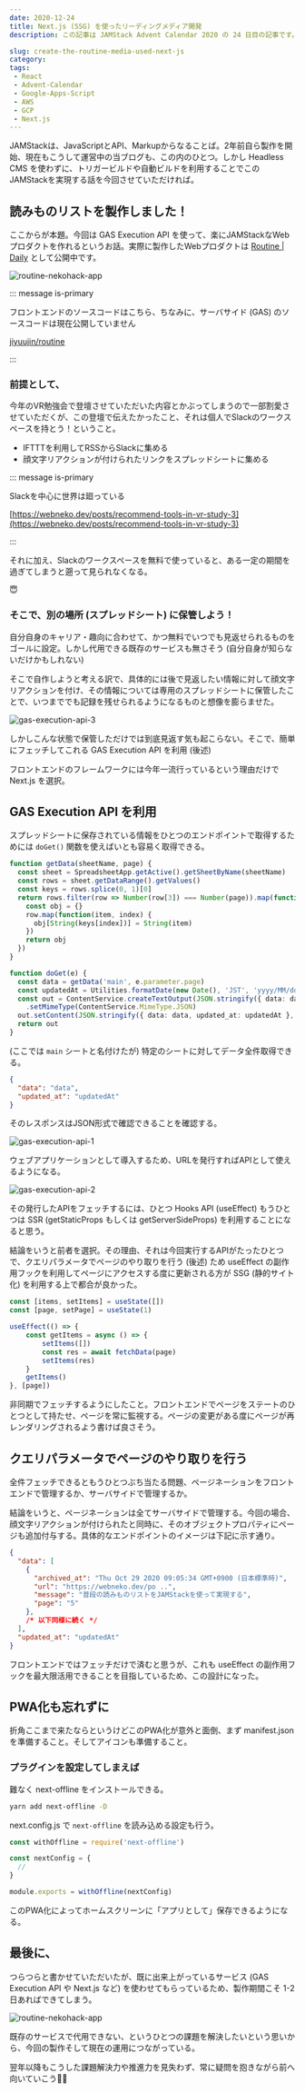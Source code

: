 ```yaml
---
date: 2020-12-24
title: Next.js (SSG) を使ったリーディングメディア開発
description: この記事は JAMStack Advent Calendar 2020 の 24 日目の記事です。Next.js (SSG) を使った JAMStack なメデイアを実現した話について書きました。

slug: create-the-routine-media-used-next-js
category: 
tags: 
 - React
 - Advent-Calendar
 - Google-Apps-Script
 - AWS
 - GCP
 - Next.js
---
```


JAMStackは、JavaScriptとAPI、Markupからなることば。2年前自ら製作を開始、現在もこうして運営中の当ブログも、この内のひとつ。しかし Headless CMS を使わずに、トリガービルドや自動ビルドを利用することでこのJAMStackを実現する話を今回させていただければ。

## 読みものリストを製作しました！

ここからが本題。今回は GAS Execution API を使って、楽にJAMStackなWebプロダクトを作れるというお話。実際に製作したWebプロダクトは [Routine | Daily](https://routine.nekohack.app/) として公開中です。

![routine-nekohack-app](//images.ctfassets.net/gzkue3szf85p/csdMGV6t5jpYUDivvKcdB/31149b57c2187a1b7c9777639d229c45/routine-nekohack-app.png)

::: message is-primary

フロントエンドのソースコードはこちら、ちなみに、サーバサイド (GAS) のソースコードは現在公開していません

[jiyuujin/routine](https://github.com/jiyuujin/routine)

:::

### 前提として、

今年のVR勉強会で登壇させていただいた内容とかぶってしまうので一部割愛させていただくが、この登壇で伝えたかったこと、それは個人でSlackのワークスペースを持とう！ということ。

- IFTTTを利用してRSSからSlackに集める
- 顔文字リアクションが付けられたリンクをスプレッドシートに集める

::: message is-primary

Slackを中心に世界は廻っている

[https://webneko.dev/posts/recommend-tools-in-vr-study-3](https://webneko.dev/posts/recommend-tools-in-vr-study-3)

:::

それに加え、Slackのワークスペースを無料で使っていると、ある一定の期間を過ぎてしまうと遡って見られなくなる。

😇

### そこで、別の場所 (スプレッドシート) に保管しよう！

自分自身のキャリア・趣向に合わせて、かつ無料でいつでも見返せられるものをゴールに設定。しかし代用できる既存のサービスも無さそう (自分自身が知らないだけかもしれない)

そこで自作しようと考える訳で、具体的には後で見返したい情報に対して顔文字リアクションを付け、その情報については専用のスプレッドシートに保管したことで、いつまででも記録を残せられるようになるものと想像を膨らませた。

![gas-execution-api-3](//images.ctfassets.net/gzkue3szf85p/33Xe6MfV5c4Wj1DSxHc0JG/d38d8ef29c4246ffeb49f29902e0b518/gas-execution-api-3.png)

しかしこんな状態で保管しただけでは到底見返す気も起こらない。そこで、簡単にフェッチしてこれる GAS Execution API を利用 (後述)

フロントエンドのフレームワークには今年一流行っているという理由だけで Next.js を選択。

## GAS Execution API を利用

スプレッドシートに保存されている情報をひとつのエンドポイントで取得するためには `doGet()` 関数を使えばいとも容易く取得できる。

```ts
function getData(sheetName, page) {
  const sheet = SpreadsheetApp.getActive().getSheetByName(sheetName)
  const rows = sheet.getDataRange().getValues()
  const keys = rows.splice(0, 1)[0]
  return rows.filter(row => Number(row[3]) === Number(page)).map(function(row) {
    const obj = {}
    row.map(function(item, index) {
      obj[String(keys[index])] = String(item)
    })
    return obj
  })
}

function doGet(e) {
  const data = getData('main', e.parameter.page)
  const updatedAt = Utilities.formatDate(new Date(), 'JST', 'yyyy/MM/dd HH:mm')
  const out = ContentService.createTextOutput(JSON.stringify({ data: data, updated_at: updatedAt }, null, 2))
    .setMimeType(ContentService.MimeType.JSON)
  out.setContent(JSON.stringify({ data: data, updated_at: updatedAt }, null, 2)) // JSONPテキストをセット
  return out
}
```

(ここでは `main` シートと名付けたが) 特定のシートに対してデータ全件取得できる。

```json
{
  "data": "data",
  "updated_at": "updatedAt"
}
```

そのレスポンスはJSON形式で確認できることを確認する。

![gas-execution-api-1](//images.ctfassets.net/gzkue3szf85p/34Gl0YFsdDS1qmSpT3ebtl/8e8d79400281c76e828f2a90449ae77c/gas-execution-api-1.PNG)

ウェブアプリケーションとして導入するため、URLを発行すればAPIとして使えるようになる。

![gas-execution-api-2](//images.ctfassets.net/gzkue3szf85p/4LE0QJF12EsN42c6fA9oNQ/9c309069ec6af19156b2a9a587ca61cb/gas-execution-api-2.PNG)

その発行したAPIをフェッチするには、ひとつ Hooks API (useEffect) もうひとつは SSR (getStaticProps もしくは getServerSideProps) を利用することになると思う。

結論をいうと前者を選択。その理由、それは今回実行するAPIがたったひとつで、クエリパラメータでページのやり取りを行う (後述) ため useEffect の副作用フックを利用してページにアクセスする度に更新される方が SSG (静的サイト化) を利用する上で都合が良かった。

```ts
const [items, setItems] = useState([])
const [page, setPage] = useState(1)

useEffect(() => {
    const getItems = async () => {
        setItems([])
        const res = await fetchData(page)
        setItems(res)
    }
    getItems()
}, [page])
```

非同期でフェッチするようにしたこと。フロントエンドでページをステートのひとつとして持たせ、ページを常に監視する。ページの変更がある度にページが再レンダリングされるよう書けば良さそう。

## クエリパラメータでページのやり取りを行う

全件フェッチできるともうひとつぶち当たる問題、ページネーションをフロントエンドで管理するか、サーバサイドで管理するか。

結論をいうと、ページネーションは全てサーバサイドで管理する。今回の場合、顔文字リアクションが付けられたと同時に、そのオブジェクトプロパティにページも追加付与する。具体的なエンドポイントのイメージは下記に示す通り。

```json
{
  "data": [
    {
      "archived_at": "Thu Oct 29 2020 09:05:34 GMT+0900 (日本標準時)",
      "url": "https://webneko.dev/po ..",
      "message": "普段の読みものリストをJAMStackを使って実現する",
      "page": "5"
    },
    /* 以下同様に続く */
  ],
  "updated_at": "updatedAt"
}
```

フロントエンドではフェッチだけで済むと思うが、これも useEffect の副作用フックを最大限活用できることを目指しているため、この設計になった。

## PWA化も忘れずに

折角ここまで来たならというけどこのPWA化が意外と面倒、まず manifest.json を準備すること。そしてアイコンも準備すること。

### プラグインを設定してしまえば

難なく next-offline をインストールできる。

```bash
yarn add next-offline -D
```

next.config.js で `next-offline` を読み込める設定も行う。

```js
const withOffline = require('next-offline')

const nextConfig = {
  //
}

module.exports = withOffline(nextConfig)
```

このPWA化によってホームスクリーンに「アプリとして」保存できるようになる。

## 最後に、

つらつらと書かせていただいたが、既に出来上がっているサービス (GAS Execution API や Next.js など) を使わせてもらっているため、製作期間こそ 1-2日あればできてしまう。

![routine-nekohack-app](//images.ctfassets.net/gzkue3szf85p/csdMGV6t5jpYUDivvKcdB/31149b57c2187a1b7c9777639d229c45/routine-nekohack-app.png)

既存のサービスで代用できない、というひとつの課題を解決したいという思いから、今回の製作そして現在の運用につながっている。

翌年以降もこうした課題解決力や推進力を見失わず、常に疑問を抱きながら前へ向いていこう🏃‍♀️
